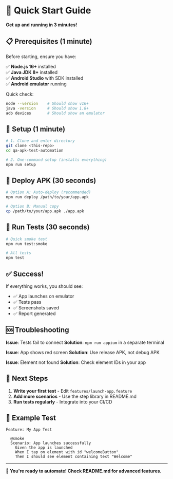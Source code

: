 # 🚀 Quick Start Guide

**Get up and running in 3 minutes!**

## 📋 Prerequisites (1 minute)

Before starting, ensure you have:

✅ **Node.js 16+** installed  
✅ **Java JDK 8+** installed  
✅ **Android Studio** with SDK installed  
✅ **Android emulator** running  

Quick check:
```bash
node --version    # Should show v16+
java -version     # Should show 1.8+
adb devices       # Should show an emulator
```

## 🚀 Setup (1 minute)

```bash
# 1. Clone and enter directory
git clone <this-repo>
cd qa-apk-test-automation

# 2. One-command setup (installs everything)
npm run setup
```

## 📱 Deploy APK (30 seconds)

```bash
# Option A: Auto-deploy (recommended)
npm run deploy /path/to/your/app.apk

# Option B: Manual copy
cp /path/to/your/app.apk ./app.apk
```

## 🧪 Run Tests (30 seconds)

```bash
# Quick smoke test
npm run test:smoke

# All tests
npm test
```

## ✅ Success!

If everything works, you should see:
- ✅ App launches on emulator
- ✅ Tests pass
- ✅ Screenshots saved
- ✅ Report generated

## 🆘 Troubleshooting

**Issue**: Tests fail to connect
**Solution**: `npm run appium` in a separate terminal

**Issue**: App shows red screen
**Solution**: Use release APK, not debug APK

**Issue**: Element not found
**Solution**: Check element IDs in your app

## 📝 Next Steps

1. **Write your first test** - Edit `features/launch-app.feature`
2. **Add more scenarios** - Use the step library in README.md
3. **Run tests regularly** - Integrate into your CI/CD

## 🎯 Example Test

```gherkin
Feature: My App Test

  @smoke
  Scenario: App launches successfully
    Given the app is launched
    When I tap on element with id "welcomeButton"
    Then I should see element containing text "Welcome"
```

---

**🎉 You're ready to automate! Check README.md for advanced features.**
